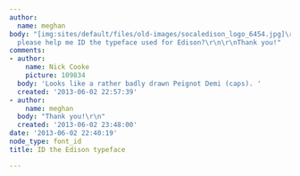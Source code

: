 ```yaml
---
author:
  name: meghan
body: "[img:sites/default/files/old-images/socaledison_logo_6454.jpg]\r\n\r\nCan anyone
  please help me ID the typeface used for Edison?\r\n\r\nThank you!"
comments:
- author:
    name: Nick Cooke
    picture: 109834
  body: 'Looks like a rather badly drawn Peignot Demi (caps). '
  created: '2013-06-02 22:57:39'
- author:
    name: meghan
  body: "Thank you!\r\n"
  created: '2013-06-02 23:48:00'
date: '2013-06-02 22:40:19'
node_type: font_id
title: ID the Edison typeface

---
```

